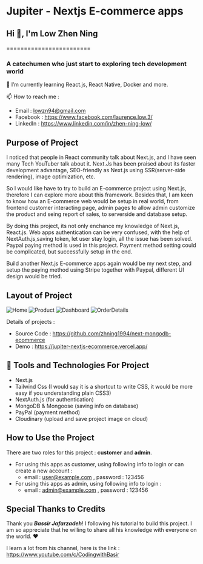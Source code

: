 # Jupiter - Nextjs E-commerce apps 

## Hi 👋, I'm Low Zhen Ning
========================

### A catechumen who just start to exploring tech development world

🌱 I’m currently learning React.js, React Native, Docker and more. 

📫 How to reach me : 
- Email : lowzn94@gmail.com
- Facebook : https://www.facebook.com/laurence.low.3/
- LinkedIn : https://www.linkedin.com/in/zhen-ning-low/

## Purpose of Project

I noticed that people in React community talk about Next.js, and I have seen many Tech YouTuber talk about it. Next.Js has been praised about its faster development advantage, SEO-friendly as Next.js using SSR(server-side rendering), image optimization, etc. 

So I would like have to try to build an E-commerce project using Next.js, therefore I can explore more about this framework. Besides that, I am keen to know how an E-commerce web would be setup in real world, from frontend customer interacting page, admin pages to allow admin customize the product and seing report of sales, to serverside and database setup.

By doing this project, its not only enchance my knowledge of Next.js, React.js. Web apps authentication can be very confused, with the help of NextAuth.js,saving token, let user stay login, all the issue has been solved. Paypal paying method is used in this project. Payment method setting could be complicated, but successfully setup in the end.

Build another Next.js E-commerce apps again would be my next step, and setup the paying method using Stripe together with Paypal, different UI design would be tried.

## Layout of Project

![Home](https://user-images.githubusercontent.com/60384726/181482094-3187f777-b608-4b48-a733-44613ec74340.PNG)
![Product](https://user-images.githubusercontent.com/60384726/181482102-f7eb450a-7d91-405d-b1af-9c432ee4aa3c.PNG)
![Dashboard](https://user-images.githubusercontent.com/60384726/181482106-6615edb0-1868-49f3-8bda-5287f1e9ad86.PNG)
![OrderDetails](https://user-images.githubusercontent.com/60384726/181482110-59b3053b-37c0-494f-ba9a-6f00382324a0.PNG)

Details of projects : 
- Source Code : https://github.com/zhning1994/next-mongodb-ecommerce
- Demo : https://jupiter-nextjs-ecommerce.vercel.app/

## :rocket: Tools and Technologies For Project
- Next.js
- Tailwind Css (I would say it is a shortcut to write CSS, it would be more easy if you understanding plain CSS3)
- NextAuth.js (for authentication)
- MongoDB & Mongoose (saving info on database)
- PayPal (payment method)
- Cloudinary (upload and save project image on cloud)

## How to Use the Project
There are two roles for this project : **customer** and **admin**.

- For using this apps as customer, using following info to login or can create a new account :
  - email : user@example.com , password : 123456
- For using this apps as admin, using following info to login :
  - email : admin@example.com , password : 123456

## Special Thanks to Credits

Thank you ***Bassir Jafarzadeh***! I following his tutorial to build this project. I am so appreciate that he willing to share all his knowledge with everyone on the world. :hearts: 

I learn a lot from his channel, here is the link : https://www.youtube.com/c/CodingwithBasir





